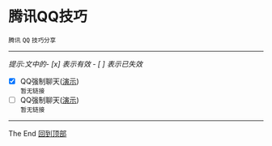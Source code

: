 # 腾讯QQ技巧
`腾讯` `QQ` `技巧分享`<br>
***
*提示:文中的- [x] 表示有效 - [ ] 表示已失效*
- [x] QQ强制聊天([演示](/))<br>
```暂无链接```<br>
- [ ] QQ强制聊天([演示](/))<br>
```暂无链接```<br>
***
The End   [回到顶部](#readme)
